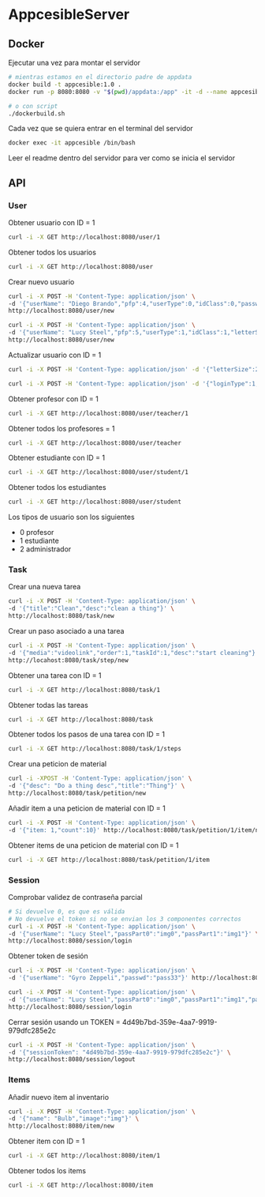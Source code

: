 # AppcesibleServer

## Docker

Ejecutar una vez para montar el servidor
```sh
# mientras estamos en el directorio padre de appdata
docker build -t appcesible:1.0 .   
docker run -p 8080:8080 -v "$(pwd)/appdata:/app" -it -d --name appcesible appcesible:1.0
```
```sh
# o con script
./dockerbuild.sh
```
Cada vez que se quiera entrar en el terminal del servidor
```sh
docker exec -it appcesible /bin/bash
```
Leer el readme dentro del servidor para ver como se inicia el servidor

## API

### User

Obtener usuario con ID = 1
```sh
curl -i -X GET http://localhost:8080/user/1
```
Obtener todos los usuarios
```sh
curl -i -X GET http://localhost:8080/user
```
Crear nuevo usuario
```sh
curl -i -X POST -H 'Content-Type: application/json' \
-d '{"userName": "Diego Brando","pfp":4,"userType":0,"idClass":0,"passwd":"pass"}' \
http://localhost:8080/user/new
```
```sh
curl -i -X POST -H 'Content-Type: application/json' \
-d '{"userName": "Lucy Steel","pfp":5,"userType":1,"idClass":1,"letterSize":20,"interactionFormat":2,"loginType":1,"passPart0":"img0","passPart1":"img1","passPart2":"img2"}' \
http://localhost:8080/user/new
```
Actualizar usuario con ID = 1
```sh
curl -i -X POST -H 'Content-Type: application/json' -d '{"letterSize":23}' http://localhost:8080/user/1
```
```sh
curl -i -X POST -H 'Content-Type: application/json' -d '{"loginType":1,"passPart0":"img0","passPart1":"img1","passPart2":"img2"}' http://localhost:8080/user/1
```
Obtener profesor con ID = 1
```sh
curl -i -X GET http://localhost:8080/user/teacher/1
```
Obtener todos los profesores = 1
```sh
curl -i -X GET http://localhost:8080/user/teacher
```
Obtener estudiante con ID = 1
```sh
curl -i -X GET http://localhost:8080/user/student/1
```
Obtener todos los estudiantes
```sh
curl -i -X GET http://localhost:8080/user/student
```
Los tipos de usuario son los siguientes
- 0 profesor
- 1 estudiante
- 2 administrador

### Task

Crear una nueva tarea
```sh
curl -i -X POST -H 'Content-Type: application/json' \
-d '{"title":"Clean","desc":"clean a thing"}' \
http://localhost:8080/task/new
```
Crear un paso asociado a una tarea
```sh
curl -i -X POST -H 'Content-Type: application/json' \
-d '{"media":"videolink","order":1,"taskId":1,"desc":"start cleaning"}' \
http://locahost:8080/task/step/new
```
Obtener una tarea con ID = 1
```sh
curl -i -X GET http://localhost:8080/task/1
```
Obtener todas las tareas
```sh
curl -i -X GET http://localhost:8080/task
```
Obtener todos los pasos de una tarea con ID = 1
```sh
curl -i -X GET http://localhost:8080/task/1/steps
```
Crear una peticion de material
```sh
curl -i -XPOST -H 'Content-Type: application/json' \
-d '{"desc": "Do a thing desc","title":"Thing"}' \
http://localhost:8080/task/petition/new
```
Añadir item a una peticion de material con ID = 1
```sh
curl -i -X POST -H 'Content-Type: application/json' \
-d '{"item: 1,"count":10}' http://localhost:8080/task/petition/1/item/new
```
Obtener items de una peticion de material con ID = 1
```sh
curl -i -X GET http://localhost:8080/task/petition/1/item
```
### Session

Comprobar validez de contraseña parcial
```sh
# Si devuelve 0, es que es válida
# No devuelve el token si no se envian los 3 componentes correctos
curl -i -X POST -H 'Content-Type: application/json' \
-d '{"userName": "Lucy Steel","passPart0":"img0","passPart1":"img1"}' \
http://localhost:8080/session/login
```

Obtener token de sesión
```sh
curl -i -X POST -H 'Content-Type: application/json' \
-d '{"userName": "Gyro Zeppeli","passwd":"pass33"}' http://localhost:8080/session/login
```
```sh
curl -i -X POST -H 'Content-Type: application/json' \
-d '{"userName": "Lucy Steel","passPart0":"img0","passPart1":"img1","passPart2":"img2"}' \
http://localhost:8080/session/login
```
Cerrar sesión usando un TOKEN = 4d49b7bd-359e-4aa7-9919-979dfc285e2c
```sh
curl -i -X POST -H 'Content-Type: application/json' \
-d '{"sessionToken": "4d49b7bd-359e-4aa7-9919-979dfc285e2c"}' \
http://localhost:8080/session/logout
```
### Items

Añadir nuevo item al inventario
```sh
curl -i -X POST -H 'Content-Type: application/json' \
-d '{"name": "Bulb","image":"img"}' \
http://localhost:8080/item/new
```
Obtener item con ID = 1
```sh
curl -i -X GET http://localhost:8080/item/1
```
Obtener todos los items
```sh
curl -i -X GET http://localhost:8080/item
```